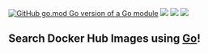 
[![GitHub go.mod Go version of a Go module](https://img.shields.io/github/go-mod/go-version/gomods/athens.svg)](https://github.com/gomods/athens) ![](https://img.shields.io/badge/OS-Linux-orange) ![](https://img.shields.io/badge/OS-macOS-black) ![](https://img.shields.io/badge/OS-Windows-blue)

## Search Docker Hub Images using [Go](https://go.dev/)!
